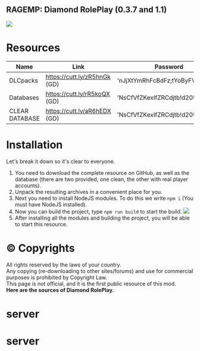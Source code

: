 ## RAGEMP: Diamond RolePlay (0.3.7 and 1.1)
![](https://gcdn.pbrd.co/images/yFaXdx6C64DG.png)

# Resources

| Name | Link | Password |
| ------ | ------ | ------ |
| DLCpacks | https://cutt.ly/zR5hnGk (GD) | 'nJjXtYmRhFcBdFz;tYoByFVjZ!2020
| Databases | https://cutt.ly/rR5koQX (GD) | 'NsCfVfZKexIfZRCdjtb!d20Ujle!2020
| CLEAR DATABASE | https://cutt.ly/aR6hEDX (GD) | 'NsCfVfZKexIfZRCdjtb!d20Ujle!2020

# Installation
Let's break it down so it's clear to everyone.

1. You need to download the complete resource on GitHub, as well as the database (there are two provided, one clean, the other with real player accounts).
2. Unpack the resulting archives in a convenient place for you.
3. Next you need to install NodeJS modules. To do this we write `npm i` (You must have NodeJS installed).
4. Now you can build the project, type `npm run build` to start the build.
![](https://user-images.githubusercontent.com/93782623/140576375-376b16e3-5948-4457-9f70-5a073f04bd7e.png)
5. After installing all the modules and building the project, you will be able to start this resource.

# © Copyrights
All rights reserved by the laws of your country.<br>
Any copying (re-downloading to other sites/forums) and use for commercial purposes is prohibited by Copyright Law.<br>
This page is not official, and it is the first public resource of this mod.<br>
**Here are the sources of Diamond RolePlay.**
# server
# server
